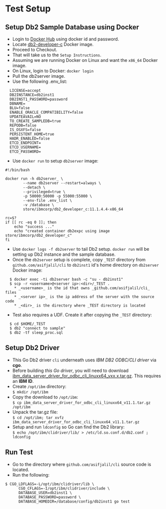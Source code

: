 # Test Setup

## Setup Db2 Sample Database using Docker

* Login to [Docker Hub](https://hub.docker.com) using docker id and password.
* Locate [db2-developer-c](https://hub.docker.com/_/db2-developer-c-edition) Docker image.
* Proceed to Checkout.
* That will take us to the `Setup Instructions`.
* Assuming we are running Docker on Linux and want the `x86_64` Docker image.
* On Linux, login to Docker: `docker login`
* Pull the db2server image.
* Use the following .env_list:

```
  LICENSE=accept  
  DB2INSTANCE=db2inst1  
  DB2INST1_PASSWORD=password  
  DBNAME=  
  BLU=false  
  ENABLE_ORACLE_COMPATIBILITY=false  
  UPDATEAVAIL=NO  
  TO_CREATE_SAMPLEDB=true  
  REPODB=false  
  IS_OSXFS=false  
  PERSISTENT_HOME=true  
  HADR_ENABLED=false  
  ETCD_ENDPOINT=  
  ETCD_USERNAME=  
  ETCD_PASSWORD=  
```

* Use `docker run` to setup `db2server` image:

```shell
#!/bin/bash

docker run -h db2server_ \
        --name db2server --restart=always \
        --detach \
        --privileged=true \
        -p 50000:50000 -p 55000:55000 \
        --env-file .env_list \
        -v /database \
        store/ibmcorp/db2_developer_c:11.1.4.4-x86_64

rc=$?
if [[ rc -eq 0 ]]; then
    echo "success ..."
    echo "created container db2expc using image store/ibmcorp/db2_developer_c"
fi
```
* Use `docker logs -f db2server` to tail Db2 setup. `docker run`
will be setting up Db2 instance and the sample database.
* Once the `db2server` setup is complete, copy `_TEST` directory from `github.com/asifjalil/cli`
to `db2inst1` id's home directory on `db2server` Docker image:
```
  $ docker exec -ti db2server bash -c "su - db2inst1"  
  $ scp -r <username>@<server ip>:<dir>/_TEST .  
    * _<username>_ is the id that owns _github.com/asifjalil/cli_ files  
    * _<server ip>_ is the ip address of the server with the source code  
    * _<dir>_ is the directory where _TEST directory is located  
```
* Test also requires a UDF. Create it after copying the `_TEST` directory:  
```
  $ cd $HOME/_TEST  
  $ db2 "connect to sample"  
  $ db2 -tf sleep_proc.sql  
```

## Setup Db2 Driver
* This Go Db2 driver `cli` underneath uses _IBM DB2 ODBC/CLI
driver_ via **cgo**.
* Before building _this Go driver_, you will need to
download [ibm_data_server_driver_for_odbc_cli_linuxx64_vxx.x.tar.gz](https://www-01.ibm.com/marketing/iwm/iwm/web/download.do?source=swg-idsoc97&pageType=urx&S_PKG=linuxAMD64). This requires an **IBM ID**.
* Create `/opt/ibm` directory:  
  `$ mkdir /opt/ibm`  
* Copy the download to `/opt/ibm`:  
  `$ cp ibm_data_server_driver_for_odbc_cli_linuxx64_v11.1.tar.gz /opt/ibm`  
* Unpack the tar.gz file:  
  `$ cd /opt/ibm; tar xvfz ibm_data_server_driver_for_odbc_cli_linuxx64_v11.1.tar.gz`  
* Setup and run `ldconfig` so Go can find the Db2 library:  
  `$ echo /opt/ibm/clidriver/lib/ > /etc/ld.so.conf.d/db2.conf ; ldconfig`  

## Run Test
* Go to the directory where `github.com/asifjalil/cli` source code is located.
* Run the following:
```
$ CGO_LDFLAGS=-L/opt/ibm/clidriver/lib \
      CGO_CFLAGS=-I/opt/ibm/clidriver/include \
      DATABASE_USER=db2inst1 \
      DATABASE_PASSWORD=password \
      DATABASE_HOMEDIR=/database/config/db2inst1 go test
```
